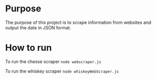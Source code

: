 # Purpose
The purpose of this project is to scrape information from websites and output the date in JSON format.

# How to run

To run the chesse scraper
`node webscraper.js`

To run the whiskey scraper
`node whiskeyWebScraper.js`